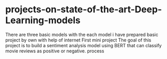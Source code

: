 # projects-on-state-of-the-art-Deep-Learning-models
There are three basic models with the each model i have prepared basic project by own with help of internet
First mini project
The goal of this project is to build a sentiment analysis model using BERT that can classify movie reviews as positive or negative.
process 
